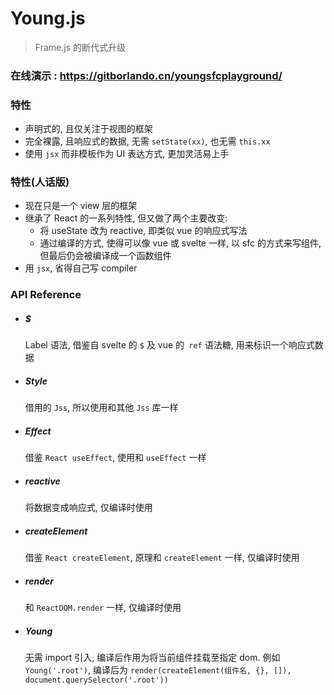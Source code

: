 # Young.js 

> Frame.js 的断代式升级



### 在线演示 : https://gitborlando.cn/youngsfcplayground/



### 特性

- 声明式的, 且仅关注于视图的框架
- 完全裸露, 且响应式的数据, 无需 `setState(xx)`, 也无需 `this.xx`
- 使用 `jsx`  而非模板作为 UI 表达方式, 更加灵活易上手



### 特性(人话版)

- 现在只是一个 view 层的框架
- 继承了 React 的一系列特性, 但又做了两个主要改变: 
  - 将 useState 改为 reactive, 即类似 vue 的响应式写法
  - 通过编译的方式, 使得可以像 vue 或 svelte 一样, 以 sfc 的方式来写组件, 但最后仍会被编译成一个函数组件
- 用 `jsx`, 省得自己写 compiler



### API Reference

- ##### $

  Label 语法, 借鉴自 svelte 的 `$`  及  vue 的` ref` 语法糖, 用来标识一个响应式数据

- ##### Style

  借用的 `Jss`, 所以使用和其他 `Jss` 库一样

- ##### Effect

  借鉴 `React useEffect`, 使用和 `useEffect` 一样

- ##### reactive

  将数据变成响应式, 仅编译时使用

- ##### createElement

  借鉴 `React createElement`, 原理和 `createElement` 一样, 仅编译时使用

- ##### render

  和 `ReactDOM.render`  一样, 仅编译时使用

- ##### Young

  无需 import 引入, 编译后作用为将当前组件挂载至指定 dom. 例如 `Young('.root')`, 编译后为 `render(createElement(组件名, {}, []), document.querySelector('.root'))`

